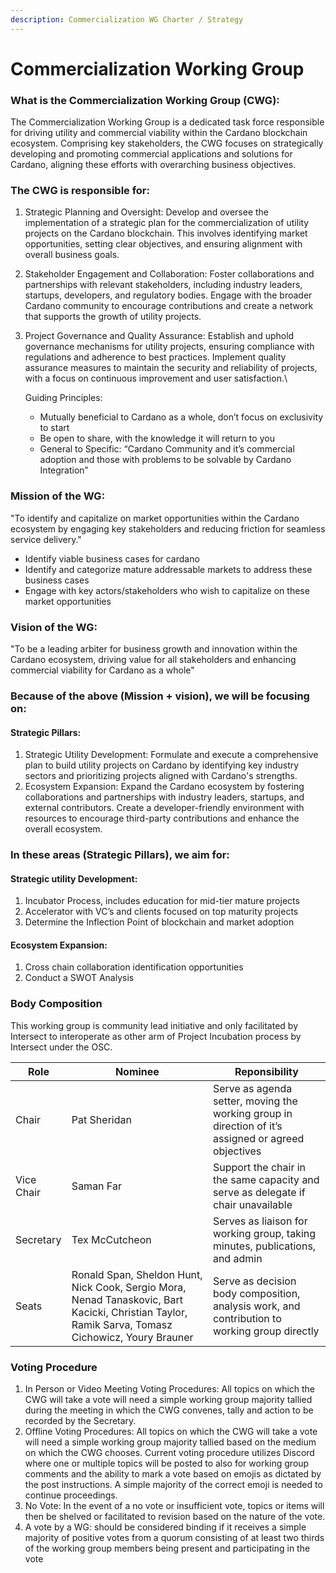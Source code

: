 ```yaml
---
description: Commercialization WG Charter / Strategy
---
```


# Commercialization Working Group

### What is the Commercialization Working Group (CWG):

The Commercialization Working Group is a dedicated task force responsible for driving utility and commercial viability within the Cardano blockchain ecosystem. Comprising key stakeholders, the CWG focuses on strategically developing and promoting commercial applications and solutions for Cardano, aligning these efforts with overarching business objectives.&#x20;

### The CWG is responsible for:

1. Strategic Planning and Oversight: Develop and oversee the implementation of a strategic plan for the commercialization of utility projects on the Cardano blockchain. This involves identifying market opportunities, setting clear objectives, and ensuring alignment with overall business goals.
2. Stakeholder Engagement and Collaboration: Foster collaborations and partnerships with relevant stakeholders, including industry leaders, startups, developers, and regulatory bodies. Engage with the broader Cardano community to encourage contributions and create a network that supports the growth of utility projects.
3.  Project Governance and Quality Assurance: Establish and uphold governance mechanisms for utility projects, ensuring compliance with regulations and adherence to best practices. Implement quality assurance measures to maintain the security and reliability of projects, with a focus on continuous improvement and user satisfaction.\


    Guiding Principles:

    * Mutually beneficial to Cardano as a whole, don’t focus on exclusivity to start
    * Be open to share, with the knowledge it will return to you
    * General to Specific: “Cardano Community and it’s commercial adoption and those with problems to be solvable by Cardano Integration”

### Mission of the WG:

"To identify and capitalize on market opportunities within the Cardano ecosystem by engaging key stakeholders and reducing friction for seamless service delivery."

* Identify viable business cases for cardano
* Identify and categorize mature addressable markets to address these business cases
* Engage with key actors/stakeholders who wish to capitalize on these market opportunities

### Vision of the WG:

"To be a leading arbiter for business growth and innovation within the Cardano ecosystem, driving value for all stakeholders and enhancing commercial viability for Cardano as a whole"

### Because of the above (Mission + vision), we will be focusing on:

#### Strategic Pillars:

1. Strategic Utility Development: Formulate and execute a comprehensive plan to build utility projects on Cardano by identifying key industry sectors and prioritizing projects aligned with Cardano's strengths.
2. Ecosystem Expansion: Expand the Cardano ecosystem by fostering collaborations and partnerships with industry leaders, startups, and external contributors. Create a developer-friendly environment with resources to encourage third-party contributions and enhance the overall ecosystem.

### In these areas (Strategic Pillars), we aim for:

#### Strategic utility Development:

1. Incubator Process, includes education for mid-tier mature projects
2. Accelerator with VC’s and clients focused on top maturity projects
3. Determine the Inflection Point of blockchain and market adoption

#### Ecosystem Expansion:

1. Cross chain collaboration identification opportunities
2. Conduct a SWOT Analysis

### Body Composition

This working group is community lead initiative and only facilitated by Intersect to interoperate as other arm of Project Incubation process by Intersect under the OSC.

| Role       | Nominee                                                                                                                                            | Reponsibility                                                                                       |
| ---------- | -------------------------------------------------------------------------------------------------------------------------------------------------- | --------------------------------------------------------------------------------------------------- |
| Chair      | Pat Sheridan                                                                                                                                       | Serve as agenda setter, moving the working group in direction of it’s assigned or agreed objectives |
| Vice Chair | Saman Far                                                                                                                                          | Support the chair in the same capacity and serve as delegate if chair unavailable                   |
| Secretary  | Tex McCutcheon                                                                                                                                     | Serves as liaison for working group, taking minutes, publications, and admin                        |
| Seats      | Ronald Span, Sheldon Hunt, Nick Cook, Sergio Mora, Nenad Tanaskovic,  Bart Kacicki, Christian Taylor, Ramik Sarva, Tomasz Cichowicz, Youry Brauner | Serve as decision body composition, analysis work, and contribution to working group directly       |

### Voting Procedure

1. In Person or Video Meeting Voting Procedures: All topics on which the CWG will take a vote will need a simple working group majority tallied during the meeting in which the CWG convenes, tally and action to be recorded by the Secretary.
2. Offline Voting Procedures: All topics on which the CWG will take a vote will need a simple working group majority tallied based on the medium on which the CWG chooses. Current voting procedure utilizes Discord where one or multiple topics will be posted to also for working group comments and the ability to mark a vote based on emojis as dictated by the post instructions. A simple majority of the correct emoji is needed to continue proceedings.
3. No Vote: In the event of a no vote or insufficient vote, topics or items will then be shelved or facilitated to revision based on the nature of the vote.
4. A vote by a WG: should be considered binding if it receives a simple majority of positive votes from a quorum consisting of at least two thirds of the working group members being present and participating in the vote
